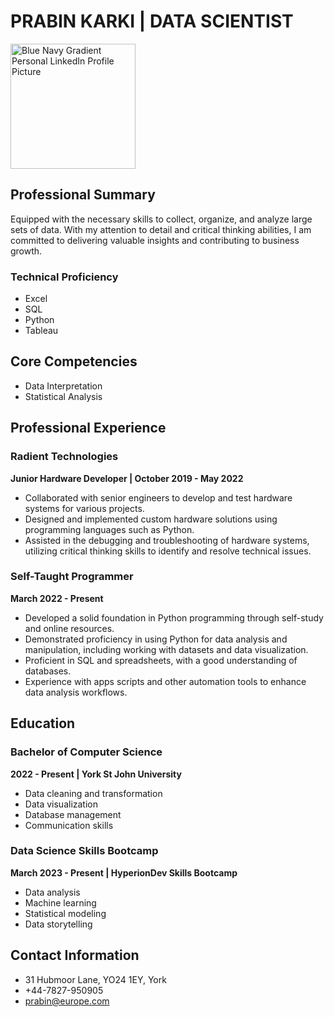 # PRABIN KARKI | DATA SCIENTIST
<img src="https://github.com/prabinkarki707/prabinkarki707/assets/110835959/6896ae9c-71e2-4ed3-b49b-f776e125b527" alt="Blue Navy Gradient Personal LinkedIn Profile Picture" style="width:200px; height:200px;">

## Professional Summary

Equipped with the necessary skills to collect, organize, and analyze large sets of data. With my attention to detail and critical thinking abilities, I am committed to delivering valuable insights and contributing to business growth.

### Technical Proficiency
- Excel
- SQL
- Python
- Tableau

## Core Competencies
- Data Interpretation
- Statistical Analysis

## Professional Experience

### Radient Technologies
**Junior Hardware Developer | October 2019 - May 2022**
- Collaborated with senior engineers to develop and test hardware systems for various projects.
- Designed and implemented custom hardware solutions using programming languages such as Python.
- Assisted in the debugging and troubleshooting of hardware systems, utilizing critical thinking skills to identify and resolve technical issues.

### Self-Taught Programmer
**March 2022 - Present**
- Developed a solid foundation in Python programming through self-study and online resources.
- Demonstrated proficiency in using Python for data analysis and manipulation, including working with datasets and data visualization.
- Proficient in SQL and spreadsheets, with a good understanding of databases.
- Experience with apps scripts and other automation tools to enhance data analysis workflows.

## Education

### Bachelor of Computer Science
**2022 - Present | York St John University**
- Data cleaning and transformation
- Data visualization
- Database management
- Communication skills

### Data Science Skills Bootcamp
**March 2023 - Present | HyperionDev Skills Bootcamp**
- Data analysis
- Machine learning
- Statistical modeling
- Data storytelling

## Contact Information
- 31 Hubmoor Lane, YO24 1EY, York
- +44-7827-950905
- prabin@europe.com
